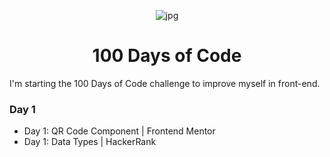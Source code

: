 <p align="center">
<img width="" src="https://images.wallpapersden.com/image/download/fantasy-whale-hd_bWlpbmeUmZqaraWkpJRma2VlrW5lZQ.jpg" align="center" alt="jpg" />
<h1 align="center">100 Days of Code</h1>
</p>
I'm starting the 100 Days of Code challenge to improve myself in front-end.

### Day 1
- Day 1: QR Code Component | Frontend Mentor
- Day 1: Data Types | HackerRank 
